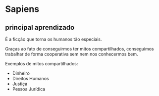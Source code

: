 # Sapiens

## principal aprendizado

É a ficção que torna os humanos tão especiais.

Graças ao fato de conseguirmos ter mitos compartilhados, conseguimos trabalhar de forma cooperativa sem nem nos conhecermos bem.

Exemplos de mitos compartilhados:

- Dinheiro
- Direitos Humanos
- Justiça
- Pessoa Jurídica